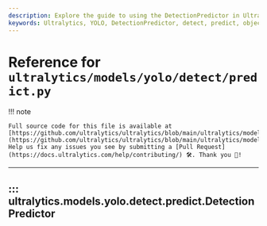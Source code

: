 ```yaml
---
description: Explore the guide to using the DetectionPredictor in Ultralytics YOLO. Learn how to predict, detect and analyze objects accurately.
keywords: Ultralytics, YOLO, DetectionPredictor, detect, predict, object detection, analysis
---
```


# Reference for `ultralytics/models/yolo/detect/predict.py`

!!! note

    Full source code for this file is available at [https://github.com/ultralytics/ultralytics/blob/main/ultralytics/models/yolo/detect/predict.py](https://github.com/ultralytics/ultralytics/blob/main/ultralytics/models/yolo/detect/predict.py). Help us fix any issues you see by submitting a [Pull Request](https://docs.ultralytics.com/help/contributing/) 🛠️. Thank you 🙏!

---
## ::: ultralytics.models.yolo.detect.predict.DetectionPredictor
<br><br>
